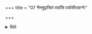 +++
title = "07 नैनमुद्वासितं वयांसि पर्यासीरन्नाग्नेः"

+++

<details><summary>थिते</summary>

नैनमुद्वासितं वयांसि पर्यासीरन्नाग्नेः प्रणयनात् ७
</details>
